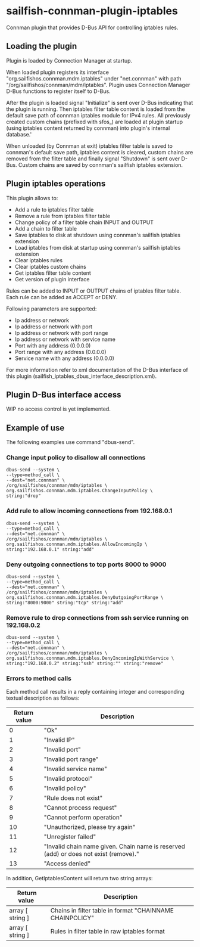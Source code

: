 # sailfish-connman-plugin-iptables

Connman plugin that provides D-Bus API for controlling iptables rules.

## Loading the plugin

Plugin is loaded by Connection Manager at startup.

When loaded plugin registers its interface "org.sailfishos.connman.mdm.iptables"
under "net.connman" with path "/org/sailfishos/connman/mdm/iptables". Plugin
uses Connection Manager D-Bus functions to register itself to D-Bus.

After the plugin is loaded signal "Initialize" is sent over D-Bus indicating
that the plugin is running. Then iptables filter table content is loaded from
the default save path of connman iptables module for IPv4 rules. All previously created custom chains (prefixed with sfos_) are loaded at plugin startup (using iptables content returned by connman) into plugin's internal database.'

When unloaded (by Connman at exit) iptables filter table is saved to connman's
default save path, iptables content is cleared, custom chains are removed from
the filter table and finally signal "Shutdown" is sent over D-Bus. Custom chains are saved by connman's sailfish iptables extension.

## Plugin iptables operations

This plugin allows to:
 - Add a rule to iptables filter table
 - Remove a rule from iptables filter table
 - Change policy of a filter table chain INPUT and OUTPUT
 - Add a chain to filter table
 - Save iptables to disk at shutdown using connman's sailfish iptables extension
 - Load iptables from disk at startup using connman's sailfish iptables extension
 - Clear iptables rules
 - Clear iptables custom chains
 - Get iptables filter table content
 - Get version of plugin interface

Rules can be added to INPUT or OUTPUT chains of iptables filter table. Each rule
can be added as ACCEPT or DENY.

Following parameters are supported:
 - Ip address or network
 - Ip address or network with port
 - Ip address or network with port range
 - Ip address or network with service name
 - Port with any address (0.0.0.0)
 - Port range with any address (0.0.0.0)
 - Service name with any address (0.0.0.0)
 
For more information refer to xml documentation of the D-Bus interface of this
plugin (sailfish_iptables_dbus_interface_description.xml).

## Plugin D-Bus interface access

WIP no access control is yet implemented.

## Example of use

The following examples use command "dbus-send".

### Change input policy to disallow all connections

```
dbus-send --system \
--type=method_call \
--dest="net.connman" \
/org/sailfishos/connman/mdm/iptables \
org.sailfishos.connman.mdm.iptables.ChangeInputPolicy \
string:"drop"
```

### Add rule to allow incoming connections from 192.168.0.1

```
dbus-send --system \
--type=method_call \
--dest="net.connman" \
/org/sailfishos/connman/mdm/iptables \
org.sailfishos.connman.mdm.iptables.AllowIncomingIp \
string:"192.168.0.1" string:"add"
```

### Deny outgoing connections to tcp ports 8000 to 9000

```
dbus-send --system \
--type=method_call \
--dest="net.connman" \
/org/sailfishos/connman/mdm/iptables \
org.sailfishos.connman.mdm.iptables.DenyOutgoingPortRange \
string:"8000:9000" string:"tcp" string:"add"
```

### Remove rule to drop connections from ssh service running on 192.168.0.2

```
dbus-send --system \
--type=method_call \
--dest="net.connman" \
/org/sailfishos/connman/mdm/iptables \
org.sailfishos.connman.mdm.iptables.DenyIncomingIpWithService \
string:"192.168.0.2" string:"ssh" string:"" string:"remove"
```

### Errors to method calls

Each method call results in a reply containing integer and corresponding
textual description as follows:

|Return value|Description|
|------------|-----------|
|0	|"Ok"|
|1	|"Invalid IP"|
|2	|"Invalid port"|
|3	|"Invalid port range"|
|4	|"Invalid service name"|
|5	|"Invalid protocol"|
|6	|"Invalid policy"|
|7	|"Rule does not exist"|
|8	|"Cannot process request"|
|9	|"Cannot perform operation"|
|10 |"Unauthorized, please try again"|
|11 |"Unregister failed"|
|12 |"Invalid chain name given. Chain name is reserved (add) or does not exist (remove)."|
|13 |"Access denied"|

In addition, GetIptablesContent will return two string arrays:

| Return value | Description |
|--------------|-------------|
| array [ string ] | Chains in filter table in format "CHAINNAME CHAINPOLICY" |
| array [ string ] | Rules in filter table in raw iptables format |
